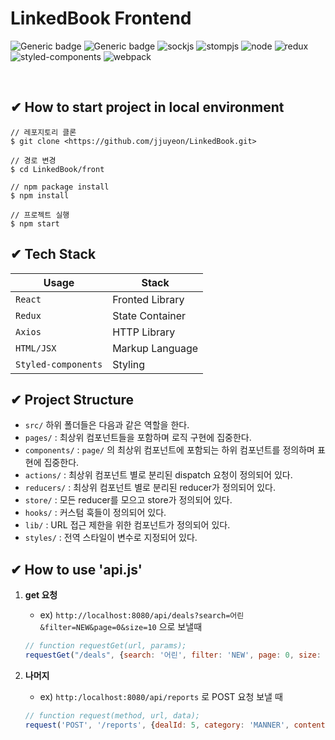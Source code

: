# LinkedBook Frontend

![Generic badge](https://img.shields.io/badge/react-v17.0.2-green.svg) ![Generic badge](https://img.shields.io/badge/node-14.17.1-yellow.svg) ![sockjs](https://img.shields.io/npm/v/sockjs?color=critical&label=sockjs) ![stompjs](https://img.shields.io/npm/v/stompjs?color=orange&label=stompjs) ![node](https://img.shields.io/npm/v/node) ![redux](https://img.shields.io/npm/v/redux?color=blue&label=redux) ![styled-components](https://img.shields.io/npm/v/styled-components?color=ff69b4&label=styled-components) ![webpack](https://img.shields.io/npm/v/webpack?color=yellow&label=webpack)

<br>

## ✔ How to start project in local environment

```
// 레포지토리 클론
$ git clone <https://github.com/jjuyeon/LinkedBook.git>

// 경로 변경
$ cd LinkedBook/front

// npm package install
$ npm install

// 프로젝트 실행
$ npm start
```

## ✔ Tech Stack

| Usage               | Stack            |
| ------------------- | ---------------- |
| `React`             | Fronted Library  |
| `Redux`             | State  Container |
| `Axios`             | HTTP Library     |
| `HTML/JSX`          | Markup Language  |
| `Styled-components` | Styling          |

## ✔ Project Structure

- `src/` 하위 폴더들은 다음과 같은 역할을 한다.
- `pages/` : 최상위 컴포넌트들을 포함하며 로직 구현에 집중한다.
- `components/` : `page/` 의 최상위 컴포넌트에 포함되는 하위 컴포넌트를 정의하며 표현에 집중한다.
- `actions/` : 최상위 컴포넌트 별로 분리된 dispatch 요청이 정의되어 있다.
- `reducers/` : 최상위 컴포넌트 별로 분리된 reducer가 정의되어 있다.
- `store/` : 모든 reducer를 모으고 store가 정의되어 있다.
- `hooks/` : 커스텀 훅들이 정의되어 있다.
- `lib/` : URL 접근 제한을 위한 컴포넌트가 정의되어 있다.
- `styles/` :  전역 스타일이 변수로 지정되어 있다.

## ✔ How to use 'api.js'

1. **get 요청**

   - ex) ```http://localhost:8080/api/deals?search=어린&filter=NEW&page=0&size=10``` 으로 보낼때

   ```jsx
   // function requestGet(url, params);
   requestGet("/deals", {search: '어린', filter: 'NEW', page: 0, size: 10})
   ```

2. **나머지**

   - ex) ```http:/localhost:8080/api/reports``` 로 POST 요청 보낼 때

   ```jsx
   // function request(method, url, data);
   request('POST', '/reports', {dealId: 5, category: 'MANNER', content: '욕설'})
   ```
